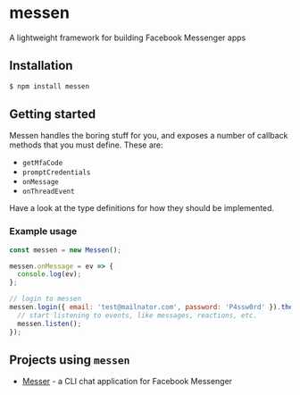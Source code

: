 # messen

A lightweight framework for building Facebook Messenger apps

## Installation

```bash
$ npm install messen
```

## Getting started

Messen handles the boring stuff for you, and exposes a number of callback methods that you must define. These are:

- `getMfaCode`
- `promptCredentials`
- `onMessage`
- `onThreadEvent`

Have a look at the type definitions for how they should be implemented.

### Example usage

```js
const messen = new Messen();

messen.onMessage = ev => {
  console.log(ev);
};

// login to messen
messen.login({ email: 'test@mailnator.com', password: 'P4ssw0rd' }).then(() => {
  // start listening to events, like messages, reactions, etc.
  messen.listen();
});
```

## Projects using `messen`

* [Messer](https://github.com/mjkaufer/Messer) - a CLI chat application for Facebook Messenger
